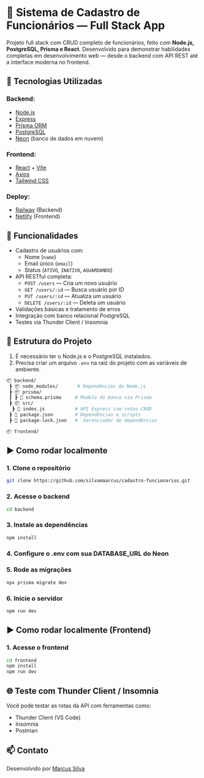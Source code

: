 # 💼 Sistema de Cadastro de Funcionários — Full Stack App

Projeto full stack com CRUD completo de funcionários, feito com **Node.js, PostgreSQL, Prisma e React**. Desenvolvido para demonstrar habilidades completas em desenvolvimento web — desde o backend com API REST até a interface moderna no frontend.

## 🧰 Tecnologias Utilizadas

### Backend:

- [Node.js](https://nodejs.org/)
- [Express](https://expressjs.com/)
- [Prisma ORM](https://www.prisma.io/)
- [PostgreSQL](https://www.postgresql.org/)
- [Neon](https://neon.tech/) (banco de dados em nuvem)

### Frontend:

- [React](https://reactjs.org/) + [Vite](https://vitejs.dev/)
- [Axios](https://axios-http.com/)
- [Tailwind CSS](https://tailwindcss.com/)

### Deploy:

- [Railway](https://cadastro-funcionarios-production.up.railway.app/) (Backend)
- [Netlify](https://cadastro-funcionarios.netlify.app/) (Frontend)

## 🚀 Funcionalidades

- Cadastro de usuários com:
  - Nome (`name`)
  - Email único (`email`)
  - Status (`ATIVO`, `INATIVO`, `AGUARDANDO`)
- API RESTful completa:
  - `POST /users` — Cria um novo usuário
  - `GET /users/:id` — Busca usuário por ID
  - `PUT /users/:id` — Atualiza um usuário
  - `DELETE /users/:id` — Deleta um usuário
- Validações básicas e tratamento de erros
- Integração com banco relacional PostgreSQL
- Testes via Thunder Client / Insomnia

## 📂 Estrutura do Projeto

1. É necessário ter o Node.js e o PostgreSQL instalados.
2. Precisa criar um arquivo `.env` na raiz do projeto com as variáveis de ambiente.

```bash
📦 backend/
 ┣ 📦 node_modules/       # Dependências do Node.js
 ┣ 📦 prisma/
 ┃ ┣ 📜 schema.prisma     # Modelo do banco via Prisma
 ┣ 📦 src/
  ┣ 📜 index.js           # API Express com rotas CRUD
 ┣ 📜 package.json        # Dependências e scripts
 ┣ 📜 package-lock.json   #  Gerenciador de dependências

📦 frontend/
```

## ▶️ Como rodar localmente

### 1. Clone o repositório

```bash
git clone https://github.com/silvamaarcus/cadastro-funcionarios.git
```

### 2. Acesse o backend

```bash
cd backend
```

### 3. Instale as dependências

```bash
npm install
```

### 4. Configure o .env com sua DATABASE_URL do Neon

### 5. Rode as migrações

```bash
npx prisma migrate dev
```

### 6. Inicie o servidor

```bash
npm run dev
```

## ▶️ Como rodar localmente (Frontend)

### 1. Acesse o frontend

```bash
cd frontend
npm install
npm run dev
```

## 🌐 Teste com Thunder Client / Insomnia

Você pode testar as rotas da API com ferramentas como:

- Thunder Client (VS Code)
- Insomnia
- Postman

## 📫 Contato

Desenvolvido por [Marcus Silva](https://github.com/silvamaarcus)
